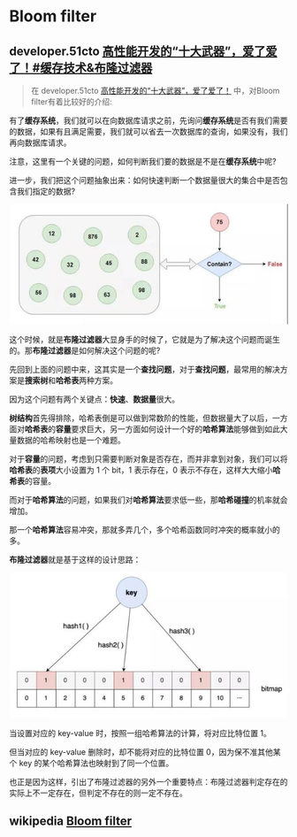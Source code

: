 # Bloom filter

## developer.51cto [高性能开发的“十大武器”，爱了爱了！#**缓存技术&布隆过滤器**](https://developer.51cto.com/art/202011/630654.htm) 

> 在 developer.51cto [高性能开发的“十大武器”，爱了爱了！](https://developer.51cto.com/art/202011/630654.htm) 中，对Bloom filter有着比较好的介绍:

有了**缓存系统**，我们就可以在向数据库请求之前，先询问**缓存系统**是否有我们需要的数据，如果有且满足需要，我们就可以省去一次数据库的查询，如果没有，我们再向数据库请求。

注意，这里有一个关键的问题，如何判断我们要的数据是不是在**缓存系统**中呢?

进一步，我们把这个问题抽象出来：如何快速判断一个数据量很大的集合中是否包含我们指定的数据?

![](./51cto-contain.jpg)

这个时候，就是**布隆过滤器**大显身手的时候了，它就是为了解决这个问题而诞生的。那**布隆过滤器**是如何解决这个问题的呢?

先回到上面的问题中来，这其实是一个**查找问题**，对于**查找问题**，最常用的解决方案是**搜索树**和**哈希表**两种方案。

因为这个问题有两个关键点：**快速**、**数据量**很大。

**树结构**首先得排除，哈希表倒是可以做到常数阶的性能，但数据量大了以后，一方面对**哈希表**的**容量**要求巨大，另一方面如何设计一个好的**哈希算法**能够做到如此大量数据的哈希映射也是一个难题。

对于**容量**的问题，考虑到只需要判断对象是否存在，而并非拿到对象，我们可以将**哈希表**的**表项**大小设置为 1 个 bit，1 表示存在，0 表示不存在，这样大大缩小**哈希表**的容量。

而对于**哈希算法**的问题，如果我们对**哈希算法**要求低一些，那**哈希碰撞**的机率就会增加。

那一个**哈希算法**容易冲突，那就多弄几个，多个哈希函数同时冲突的概率就小的多。

**布隆过滤器**就是基于这样的设计思路：

![](./51cto-bloom-filter.jpg)

当设置对应的 key-value 时，按照一组哈希算法的计算，将对应比特位置 1。

但当对应的 key-value 删除时，却不能将对应的比特位置 0，因为保不准其他某个 key 的某个哈希算法也映射到了同一个位置。

也正是因为这样，引出了布隆过滤器的另外一个重要特点：布隆过滤器判定存在的实际上不一定存在，但判定不存在的则一定不存在。



## wikipedia [Bloom filter](https://en.wikipedia.org/wiki/Bloom_filter)
